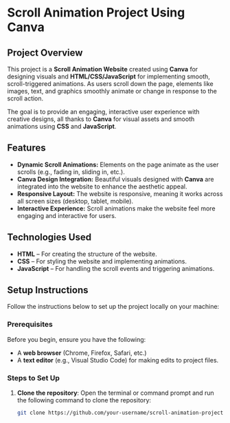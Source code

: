 # Scroll Animation Project Using Canva

## Project Overview

This project is a **Scroll Animation Website** created using **Canva** for designing visuals and **HTML/CSS/JavaScript** for implementing smooth, scroll-triggered animations. As users scroll down the page, elements like images, text, and graphics smoothly animate or change in response to the scroll action. 

The goal is to provide an engaging, interactive user experience with creative designs, all thanks to **Canva** for visual assets and smooth animations using **CSS** and **JavaScript**.

## Features

- **Dynamic Scroll Animations:** Elements on the page animate as the user scrolls (e.g., fading in, sliding in, etc.).
- **Canva Design Integration:** Beautiful visuals designed with **Canva** are integrated into the website to enhance the aesthetic appeal.
- **Responsive Layout:** The website is responsive, meaning it works across all screen sizes (desktop, tablet, mobile).
- **Interactive Experience:** Scroll animations make the website feel more engaging and interactive for users.

## Technologies Used

- **HTML** – For creating the structure of the website.
- **CSS** – For styling the website and implementing animations.
- **JavaScript** – For handling the scroll events and triggering animations.

## Setup Instructions

Follow the instructions below to set up the project locally on your machine:

### Prerequisites
Before you begin, ensure you have the following:

- A **web browser** (Chrome, Firefox, Safari, etc.)
- A **text editor** (e.g., Visual Studio Code) for making edits to project files.

### Steps to Set Up

1. **Clone the repository**:
   Open the terminal or command prompt and run the following command to clone the repository:
   ```bash
   git clone https://github.com/your-username/scroll-animation-project.git
